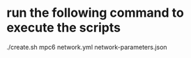 # run the following command to execute the scripts

./create.sh mpc6 network.yml network-parameters.json
